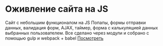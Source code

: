 # Оживление сайта на JS
Сайт с небольшим функционалом на JS
Попапы, формы отправки данных, валидация форм, AJAX, таймер, форма с калькуляцией данных выбранных пользователем.
Все сделано через модули и собрано с помощью gulp и webpack + babel
<a href="https://alexr0v.github.io/windowIvras/dist/">Посмотреть</a>
